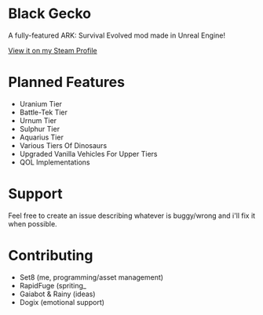 # Black Gecko
 A fully-featured ARK: Survival Evolved mod made in Unreal Engine!
 
 [View it on my Steam Profile](https://steamcommunity.com/id/set8/)
 
 # Planned Features
 - Uranium Tier
 - Battle-Tek Tier
 - Urnum Tier
 - Sulphur Tier
 - Aquarius Tier
 - Various Tiers Of Dinosaurs
 - Upgraded Vanilla Vehicles For Upper Tiers
 - QOL Implementations
 
 # Support
 Feel free to create an issue describing whatever is buggy/wrong and i'll fix it when possible.
 
 # Contributing
 - Set8 (me, programming/asset management)
 - RapidFuge (spriting_
 - Gaiabot & Rainy (ideas)
 - Dogix (emotional support)
